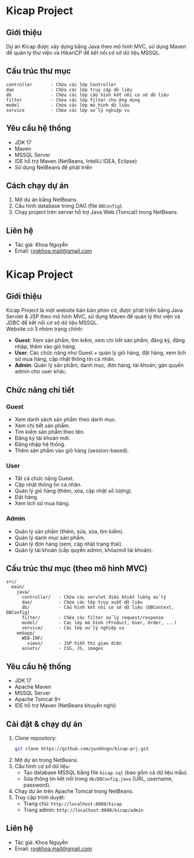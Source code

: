 # Kicap Project

## Giới thiệu
Dự án Kicap được xây dựng bằng Java theo mô hình MVC, sử dụng Maven để quản lý thư viện và HikariCP để kết nối cơ sở dữ liệu MSSQL.

## Cấu trúc thư mục
```
controller       - Chứa các lớp Controller
dao              - Chứa các lớp truy cập dữ liệu
db               - Chứa các lớp cấu hình kết nối cơ sở dữ liệu
filter           - Chứa các lớp filter cho ứng dụng
model            - Chứa các lớp mô hình dữ liệu
service          - Chứa các lớp xử lý nghiệp vụ
```

## Yêu cầu hệ thống
- JDK 17
- Maven
- MSSQL Server
- IDE hỗ trợ Maven (NetBeans, IntelliJ IDEA, Eclipse)
- Sử dụng NetBeans để phát triển

## Cách chạy dự án
1. Mở dự án bằng NetBeans.
2. Cấu hình database trong DAO (file `DBConfig`).
3. Chạy project trên server hỗ trợ Java Web (Tomcat) trong NetBeans.

## Liên hệ
- Tác giả: Khoa Nguyễn
- Email: rogkhoa.mail@gmail.com
# Kicap Project

## Giới thiệu
Kicap Project là một website bán bàn phím cơ, được phát triển bằng Java Servlet & JSP theo mô hình MVC, sử dụng Maven để quản lý thư viện và JDBC để kết nối cơ sở dữ liệu MSSQL.  
Website có 3 nhóm trang chính:
- **Guest**: Xem sản phẩm, tìm kiếm, xem chi tiết sản phẩm, đăng ký, đăng nhập, thêm vào giỏ hàng.
- **User**: Các chức năng như Guest + quản lý giỏ hàng, đặt hàng, xem lịch sử mua hàng, cập nhật thông tin cá nhân.
- **Admin**: Quản lý sản phẩm, danh mục, đơn hàng, tài khoản; gán quyền admin cho user khác.

## Chức năng chi tiết
### Guest
- Xem danh sách sản phẩm theo danh mục.
- Xem chi tiết sản phẩm.
- Tìm kiếm sản phẩm theo tên.
- Đăng ký tài khoản mới.
- Đăng nhập hệ thống.
- Thêm sản phẩm vào giỏ hàng (session-based).

### User
- Tất cả chức năng Guest.
- Cập nhật thông tin cá nhân.
- Quản lý giỏ hàng (thêm, xóa, cập nhật số lượng).
- Đặt hàng.
- Xem lịch sử mua hàng.

### Admin
- Quản lý sản phẩm (thêm, sửa, xóa, tìm kiếm).
- Quản lý danh mục sản phẩm.
- Quản lý đơn hàng (xem, cập nhật trạng thái).
- Quản lý tài khoản (cấp quyền admin, khóa/mở tài khoản).

## Cấu trúc thư mục (theo mô hình MVC)
```
src/
  main/
    java/
      controller/   - Chứa các servlet điều khiển luồng xử lý
      dao/          - Chứa các lớp truy xuất dữ liệu
      db/           - Cấu hình kết nối cơ sở dữ liệu (DBContext, DBConfig)
      filter/       - Chứa các filter xử lý request/response
      model/        - Các lớp mô hình (Product, User, Order, ...)
      service/      - Các lớp xử lý nghiệp vụ
    webapp/
      WEB-INF/
        views/      - JSP hiển thị giao diện
      assets/       - CSS, JS, images
```

## Yêu cầu hệ thống
- JDK 17
- Apache Maven
- MSSQL Server
- Apache Tomcat 9+
- IDE hỗ trợ Maven (NetBeans khuyến nghị)

## Cài đặt & chạy dự án
1. Clone repository:
   ```bash
   git clone https://github.com/yunkhngn/kicap-prj.git
   ```
2. Mở dự án trong NetBeans.
3. Cấu hình cơ sở dữ liệu:
   - Tạo database MSSQL bằng file `kicap.sql` (bao gồm cả dữ liệu mẫu).
   - Sửa thông tin kết nối trong `db/DBConfig.java` (URL, username, password).
4. Chạy dự án trên Apache Tomcat trong NetBeans.
5. Truy cập trình duyệt:
   - Trang chủ: `http://localhost:8080/kicap`
   - Trang admin: `http://localhost:8080/kicap/admin`

## Liên hệ
- Tác giả: Khoa Nguyễn
- Email: rogkhoa.mail@gmail.com